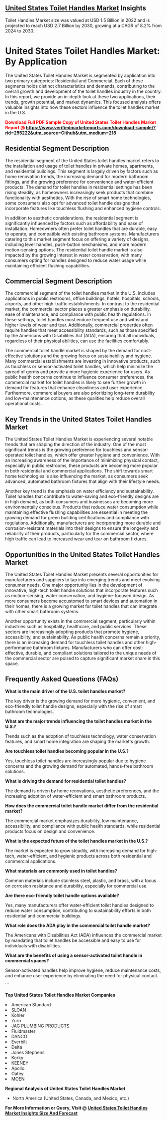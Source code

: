 <h2><a href="https://www.verifiedmarketreports.com/download-sample/?rid=255222&amp;utm_source=Github&amp;utm_medium=218" target="_blank">United States Toilet Handles Market</a> Insights</h2><p>Toilet Handles Market size was valued at USD 1.5 Billion in 2022 and is projected to reach USD 2.7 Billion by 2030, growing at a CAGR of 8.2% from 2024 to 2030.</p><p> <h1>United States Toilet Handles Market: By Application</h1> <p>The United States Toilet Handles Market is segmented by application into two primary categories: Residential and Commercial. Each of these segments holds distinct characteristics and demands, contributing to the overall growth and development of the toilet handles industry in the country. In this report, we provide an in-depth look at these two applications, their trends, growth potential, and market dynamics. This focused analysis offers valuable insights into how these sectors influence the toilet handles market in the U.S.</p> <p><strong><p><span class=""><span style="color: #ff0000;"><strong>Download Full PDF Sample Copy of United States Toilet Handles Market Report</strong> @ </span><a href="https://www.verifiedmarketreports.com/download-sample/?rid=255222&amp;utm_source=Github&amp;utm_medium=218" target="_blank">https://www.verifiedmarketreports.com/download-sample/?rid=255222&amp;utm_source=Github&amp;utm_medium=218</a></span></p></strong></p> <h2>Residential Segment Description</h2> <p>The residential segment of the United States toilet handles market refers to the installation and usage of toilet handles in private homes, apartments, and residential buildings. This segment is largely driven by factors such as home renovation trends, the increasing demand for modern bathroom fittings, and the growing preference for convenience and water-efficient products. The demand for toilet handles in residential settings has been rising steadily, as homeowners increasingly seek products that combine functionality with aesthetics. With the rise of smart home technologies, some consumers also opt for advanced toilet handle designs that incorporate features like touchless flushing and enhanced hygiene controls.</p> <p>In addition to aesthetic considerations, the residential segment is significantly influenced by factors such as affordability and ease of installation. Homeowners often prefer toilet handles that are durable, easy to operate, and compatible with existing bathroom systems. Manufacturers catering to this market segment focus on offering a variety of designs, including lever handles, push-button mechanisms, and more modern motion-sensing options. The residential toilet handle market is also impacted by the growing interest in water conservation, with many consumers opting for handles designed to reduce water usage while maintaining efficient flushing capabilities.</p> <h2>Commercial Segment Description</h2> <p>The commercial segment of the toilet handles market in the U.S. includes applications in public restrooms, office buildings, hotels, hospitals, schools, airports, and other high-traffic establishments. In contrast to the residential market, the commercial sector places a greater emphasis on durability, ease of maintenance, and compliance with public health regulations. In these settings, toilet handles must endure frequent use and withstand higher levels of wear and tear. Additionally, commercial properties often require handles that meet accessibility standards, such as those specified by the Americans with Disabilities Act (ADA), ensuring that all individuals, regardless of their physical abilities, can use the facilities comfortably.</p> <p>The commercial toilet handle market is shaped by the demand for cost-effective solutions and the growing focus on sustainability and hygiene. Many commercial establishments are investing in innovative products, such as touchless or sensor-activated toilet handles, which help minimize the spread of germs and provide a more hygienic experience for users. As public health concerns continue to influence consumer preferences, the commercial market for toilet handles is likely to see further growth in demand for features that enhance cleanliness and user experience. Furthermore, commercial buyers are also prioritizing long-term durability and low-maintenance options, as these qualities help reduce overall operational costs.</p> <h2>Key Trends in the United States Toilet Handles Market</h2> <p>The United States Toilet Handles Market is experiencing several notable trends that are shaping the direction of the industry. One of the most significant trends is the growing preference for touchless and sensor-operated toilet handles, which offer greater hygiene and convenience. With an increasing awareness of the importance of minimizing physical contact, especially in public restrooms, these products are becoming more popular in both residential and commercial applications. The shift towards smart home technologies is also influencing the market, as consumers seek advanced, automated bathroom fixtures that align with their lifestyle needs.</p> <p>Another key trend is the emphasis on water efficiency and sustainability. Toilet handles that contribute to water-saving and eco-friendly designs are in high demand, as both consumers and businesses are becoming more environmentally conscious. Products that reduce water consumption while maintaining effective flushing capabilities are essential in meeting the growing demand for green building certifications and compliance with regulations. Additionally, manufacturers are incorporating more durable and corrosion-resistant materials into their designs to ensure the longevity and reliability of their products, particularly for the commercial sector, where high traffic can lead to increased wear and tear on bathroom fixtures.</p> <h2>Opportunities in the United States Toilet Handles Market</h2> <p>The United States Toilet Handles Market presents several opportunities for manufacturers and suppliers to tap into emerging trends and meet evolving consumer needs. One major opportunity lies in the development of innovative, high-tech toilet handle solutions that incorporate features such as motion-sensing, water conservation, and hygiene-focused design. As more consumers become accustomed to smart devices and automation in their homes, there is a growing market for toilet handles that can integrate with other smart bathroom systems.</p> <p>Another opportunity exists in the commercial segment, particularly within industries such as hospitality, healthcare, and public services. These sectors are increasingly adopting products that promote hygiene, accessibility, and sustainability. As public health concerns remain a priority, there is an increasing demand for touchless toilet handles and other high-performance bathroom fixtures. Manufacturers who can offer cost-effective, durable, and compliant solutions tailored to the unique needs of the commercial sector are poised to capture significant market share in this space.</p> <h2>Frequently Asked Questions (FAQs)</h2> <p><strong>What is the main driver of the U.S. toilet handles market?</strong></p> <p>The key driver is the growing demand for more hygienic, convenient, and eco-friendly toilet handle designs, especially with the rise of smart bathroom technologies.</p> <p><strong>What are the major trends influencing the toilet handles market in the U.S.?</strong></p> <p>Trends such as the adoption of touchless technology, water conservation features, and smart home integration are shaping the market's growth.</p> <p><strong>Are touchless toilet handles becoming popular in the U.S.?</strong></p> <p>Yes, touchless toilet handles are increasingly popular due to hygiene concerns and the growing demand for automated, hands-free bathroom solutions.</p> <p><strong>What is driving the demand for residential toilet handles?</strong></p> <p>The demand is driven by home renovations, aesthetic preferences, and the increasing adoption of water-efficient and smart bathroom products.</p> <p><strong>How does the commercial toilet handle market differ from the residential market?</strong></p> <p>The commercial market emphasizes durability, low maintenance, accessibility, and compliance with public health standards, while residential products focus on design and convenience.</p> <p><strong>What is the expected future of the toilet handles market in the U.S.?</strong></p> <p>The market is expected to grow steadily, with increasing demand for high-tech, water-efficient, and hygienic products across both residential and commercial applications.</p> <p><strong>What materials are commonly used in toilet handles?</strong></p> <p>Common materials include stainless steel, plastic, and brass, with a focus on corrosion resistance and durability, especially for commercial use.</p> <p><strong>Are there eco-friendly toilet handle options available?</strong></p> <p>Yes, many manufacturers offer water-efficient toilet handles designed to reduce water consumption, contributing to sustainability efforts in both residential and commercial buildings.</p> <p><strong>What role does the ADA play in the commercial toilet handle market?</strong></p> <p>The Americans with Disabilities Act (ADA) influences the commercial market by mandating that toilet handles be accessible and easy to use for individuals with disabilities.</p> <p><strong>What are the benefits of using a sensor-activated toilet handle in commercial spaces?</strong></p> <p>Sensor-activated handles help improve hygiene, reduce maintenance costs, and enhance user experience by eliminating the need for physical contact.</p> ```</p><p><strong>Top United States Toilet Handles Market Companies</strong></p><div data-test-id=""><p><li>American Standard</li><li> SLOAN</li><li> Kohler</li><li> Zurn</li><li> JAG PLUMBING PRODUCTS</li><li> Fluidmaster</li><li> DANCO</li><li> Everbilt</li><li> Delta</li><li> Jones Stephens</li><li> Korky</li><li> KEENEY</li><li> Apollo</li><li> Oatey</li><li> MOEN</li></p><div><strong>Regional Analysis of&nbsp;United States Toilet Handles Market</strong></div><ul><li dir="ltr"><p dir="ltr">North America&nbsp;(United States, Canada, and Mexico, etc.)</p></li></ul><p><strong>For More Information or Query, Visit @&nbsp;</strong><strong><a href="https://www.verifiedmarketreports.com/product/toilet-handles-market/?utm_source=Github&amp;utm_medium=218" target="_blank">United States Toilet Handles Market Insights Size And Forecast</a></strong></p></div>
